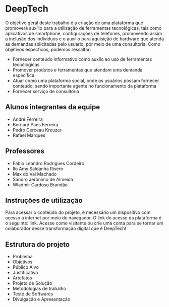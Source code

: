 # DeepTech
O objetivo geral deste trabalho é a criação de uma plataforma que promoverá auxílio para a utilização de ferramentas tecnológicas, tais como aplicativos de smartphone, configurações de telefones, promovendo assim a inclusão dos indivíduos e o auxílio para aquisição de hardware que atenda as demandas solicitadas pelo usuário, por meio de uma consultoria. Como objetivos especficos, podemos ressaltar:

* Fornecer conteúdo informativo como auxílo ao uso de ferramentas tecnólogicas
* Promover produtos e ferramentas que atendam uma demanda específica
* Atuar como uma plataforma social, onde os usuários possam fornecer conteúdo, sendo importante agente no funcionamento da plataforma
* Fornecer serviço de consultoria

## Alunos integrantes da equipe
* André Ferreira
* Bernard Paes Ferreira
* Pedro Cerceau Kreuzer
* Rafael Marques

## Professores
* Fábio Leandro Rodrigues Cordeiro
* Ilo Amy Saldanha Rivero
* Max do Val Machado
* Sandro Jerônimo de Almeida
* Wladmir Cardoso Brandão

## Instruções de utilização
Para acessar o conteúdo do projeto, é necessário um dispositivo com acesso a internet por meio do navegador. O link de acesso da plataforma é o seguinte: link. 
Acesse como visitante ou crie uma conta para se tornar um colaborador desse transformação digital que é DeepTech!

## Estrutura do projeto

* Problema
* Objetivos
* Público Alvo
* Justificativa
* Artefatos 
* Projeto de Solução
* Metodologias de trabalho
* Teste de Softwares
* Divulgação e Apresentação
